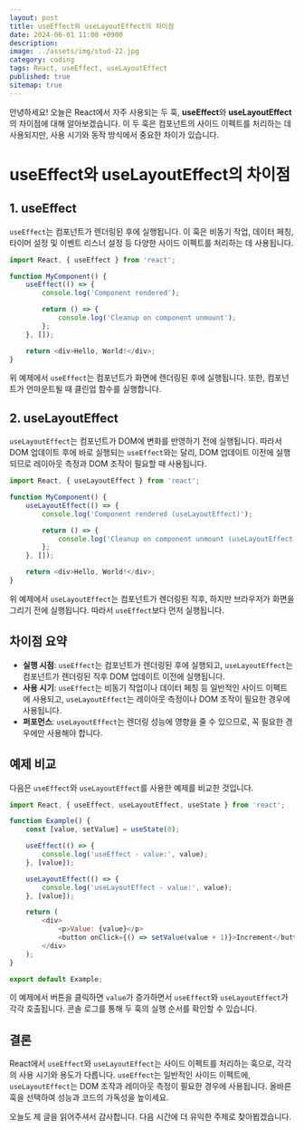 ```yaml
---
layout: post
title: useEffect와 useLayoutEffect의 차이점
date: 2024-06-01 11:00 +0900
description: 
image: ../assets/img/stud-22.jpg
category: coding
tags: React, useEffect, useLayoutEffect
published: true
sitemap: true
---
```


안녕하세요! 오늘은 React에서 자주 사용되는 두 훅, **useEffect**와 **useLayoutEffect**의 차이점에 대해 알아보겠습니다. 이 두 훅은 컴포넌트의 사이드 이펙트를 처리하는 데 사용되지만, 사용 시기와 동작 방식에서 중요한 차이가 있습니다.

# useEffect와 useLayoutEffect의 차이점

## 1. useEffect

`useEffect`는 컴포넌트가 렌더링된 후에 실행됩니다. 이 훅은 비동기 작업, 데이터 페칭, 타이머 설정 및 이벤트 리스너 설정 등 다양한 사이드 이펙트를 처리하는 데 사용됩니다.

```javascript
import React, { useEffect } from 'react';

function MyComponent() {
    useEffect(() => {
        console.log('Component rendered');

        return () => {
            console.log('Cleanup on component unmount');
        };
    }, []);

    return <div>Hello, World!</div>;
}
```

위 예제에서 `useEffect`는 컴포넌트가 화면에 렌더링된 후에 실행됩니다. 또한, 컴포넌트가 언마운트될 때 클린업 함수를 실행합니다.

## 2. useLayoutEffect

`useLayoutEffect`는 컴포넌트가 DOM에 변화를 반영하기 전에 실행됩니다. 따라서 DOM 업데이트 후에 바로 실행되는 `useEffect`와는 달리, DOM 업데이트 이전에 실행되므로 레이아웃 측정과 DOM 조작이 필요할 때 사용됩니다.

```javascript
import React, { useLayoutEffect } from 'react';

function MyComponent() {
    useLayoutEffect(() => {
        console.log('Component rendered (useLayoutEffect)');

        return () => {
            console.log('Cleanup on component unmount (useLayoutEffect)');
        };
    }, []);

    return <div>Hello, World!</div>;
}
```

위 예제에서 `useLayoutEffect`는 컴포넌트가 렌더링된 직후, 하지만 브라우저가 화면을 그리기 전에 실행됩니다. 따라서 `useEffect`보다 먼저 실행됩니다.

## 차이점 요약

- **실행 시점**: `useEffect`는 컴포넌트가 렌더링된 후에 실행되고, `useLayoutEffect`는 컴포넌트가 렌더링된 직후 DOM 업데이트 이전에 실행됩니다.
- **사용 시기**: `useEffect`는 비동기 작업이나 데이터 페칭 등 일반적인 사이드 이펙트에 사용되고, `useLayoutEffect`는 레이아웃 측정이나 DOM 조작이 필요한 경우에 사용됩니다.
- **퍼포먼스**: `useLayoutEffect`는 렌더링 성능에 영향을 줄 수 있으므로, 꼭 필요한 경우에만 사용해야 합니다.

## 예제 비교

다음은 `useEffect`와 `useLayoutEffect`를 사용한 예제를 비교한 것입니다.

```javascript
import React, { useEffect, useLayoutEffect, useState } from 'react';

function Example() {
    const [value, setValue] = useState(0);

    useEffect(() => {
        console.log('useEffect - value:', value);
    }, [value]);

    useLayoutEffect(() => {
        console.log('useLayoutEffect - value:', value);
    }, [value]);

    return (
        <div>
            <p>Value: {value}</p>
            <button onClick={() => setValue(value + 1)}>Increment</button>
        </div>
    );
}

export default Example;
```

이 예제에서 버튼을 클릭하면 `value`가 증가하면서 `useEffect`와 `useLayoutEffect`가 각각 호출됩니다. 콘솔 로그를 통해 두 훅의 실행 순서를 확인할 수 있습니다.

## 결론

React에서 `useEffect`와 `useLayoutEffect`는 사이드 이펙트를 처리하는 훅으로, 각각의 사용 시기와 용도가 다릅니다. `useEffect`는 일반적인 사이드 이펙트에, `useLayoutEffect`는 DOM 조작과 레이아웃 측정이 필요한 경우에 사용됩니다. 올바른 훅을 선택하여 성능과 코드의 가독성을 높이세요.

오늘도 제 글을 읽어주셔서 감사합니다. 다음 시간에 더 유익한 주제로 찾아뵙겠습니다.
